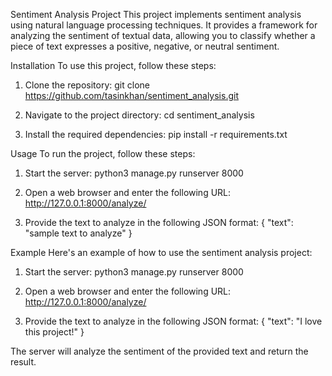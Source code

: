 Sentiment Analysis Project
This project implements sentiment analysis using natural language processing techniques. It provides a framework for analyzing the sentiment of textual data, allowing you to classify whether a piece of text expresses a positive, negative, or neutral sentiment.

Installation
To use this project, follow these steps:

1. Clone the repository:
git clone https://github.com/tasinkhan/sentiment_analysis.git

2. Navigate to the project directory:
cd sentiment_analysis

3. Install the required dependencies:
pip install -r requirements.txt

Usage
To run the project, follow these steps:

1. Start the server:
python3 manage.py runserver 8000

2. Open a web browser and enter the following URL:
http://127.0.0.1:8000/analyze/

3. Provide the text to analyze in the following JSON format:
{
    "text": "sample text to analyze"
}

Example
Here's an example of how to use the sentiment analysis project:

1. Start the server:
python3 manage.py runserver 8000

2. Open a web browser and enter the following URL:
http://127.0.0.1:8000/analyze/

3. Provide the text to analyze in the following JSON format:
{
    "text": "I love this project!"
}

The server will analyze the sentiment of the provided text and return the result.